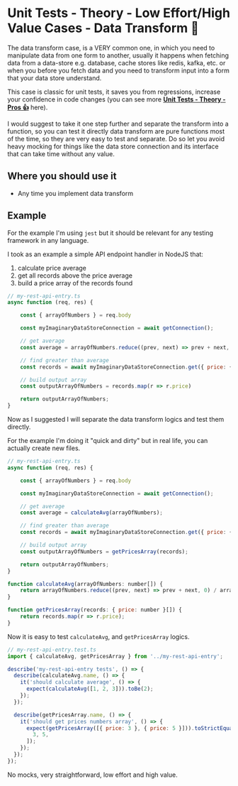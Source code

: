# Unit Tests - Theory - Low Effort/High Value Cases - Data Transform 🧭

The data transform case, is a VERY common one, in which you need to manipulate data from one form to another, usually it happens when fetching data from a data-store e.g. database, cache stores like redis, kafka, etc.
or when you before you fetch data and you need to transform input into a form that your data store understand.

This case is classic for unit tests, it saves you from regressions, increase your confidence in code changes (you can see more **[Unit Tests - Theory - Pros 👍](../pros.md)** here).

I would suggest to take it one step further and separate the transform into a function, so you can test it directly data transform are pure functions most of the time, so they are very easy to test and separate. Do so let you avoid heavy mocking for things like the data store connection and its interface that can take time without any value.

## Where you should use it

- Any time you implement data transform

## Example

For the example I'm using `jest` but it should be relevant for any testing framework in any language.

I took as an example a simple API endpoint handler in NodeJS that:

1. calculate price average
2. get all records above the price average
3. build a price array of the records found

```javascript
// my-rest-api-entry.ts
async function (req, res) {

    const { arrayOfNumbers } = req.body

    const myImaginaryDataStoreConnection = await getConnection();

    // get average
    const average = arrayOfNumbers.reduce((prev, next) => prev + next, 0) / arrayOfNumbers.length

    // find greater than average
    const records = await myImaginaryDataStoreConnection.get({ price: { greaterThan: average } })

    // build output array
    const outputArrayOfNumbers = records.map(r => r.price)

    return outputArrayOfNumbers;
}
```

Now as I suggested I will separate the data transform logics and test them directly.

For the example I'm doing it "quick and dirty" but in real life, you can actually create new files.

```javascript
// my-rest-api-entry.ts
async function (req, res) {

    const { arrayOfNumbers } = req.body

    const myImaginaryDataStoreConnection = await getConnection();

    // get average
    const average = calculateAvg(arrayOfNumbers);

    // find greater than average
    const records = await myImaginaryDataStoreConnection.get({ price: { greaterThan: average } })

    // build output array
    const outputArrayOfNumbers = getPricesArray(records);

    return outputArrayOfNumbers;
}

function calculateAvg(arrayOfNumbers: number[]) {
    return arrayOfNumbers.reduce((prev, next) => prev + next, 0) / arrayOfNumbers.length
}

function getPricesArray(records: { price: number }[]) {
    return records.map(r => r.price);
}
```

Now it is easy to test `calculateAvg`, and `getPricesArray` logics.

```javascript
// my-rest-api-entry.test.ts
import { calculateAvg, getPricesArray } from '../my-rest-api-entry';

describe('my-rest-api-entry tests', () => {
  describe(calculateAvg.name, () => {
    it('should calculate average', () => {
      expect(calculateAvg([1, 2, 3])).toBe(2);
    });
  });

  describe(getPricesArray.name, () => {
    it('should get prices numbers array', () => {
      expect(getPricesArray([{ price: 3 }, { price: 5 }])).toStrictEqual([
        3, 5,
      ]);
    });
  });
});
```

No mocks, very straightforward, low effort and high value.
